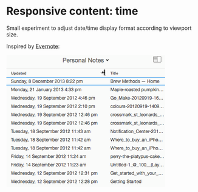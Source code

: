 # Responsive content: time

Small experiment to adjust date/time display format according to viewport size.

Inspired by [Evernote](http://littlebigdetails.com/post/113069501344/evernote-automatically-converts-date-format):

![Responsive date format on Evernote](./inspiration.gif)
